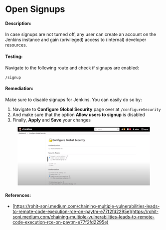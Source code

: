 # Open Signups

#### Description:

In case signups are not turned off, any user can create an account on the Jenkins instance and gain (privileged) access to (internal) developer resources.

#### Testing:

Navigate to the following route and check if signups are enabled:

```
/signup
```

#### Remediation:

Make sure to disable signups for Jenkins. You can easily do so by:

1. Navigate to **Configure Global Security** page over at `/configureSecurity`
2. And make sure that the option **Allow users to signup** is disabled
3. Finally, **Apply** and **Save** your changes

<figure><img src="../../.gitbook/assets/image.png" alt=""><figcaption></figcaption></figure>

#### References:

* [https://rohit-soni.medium.com/chaining-multiple-vulnerabilities-leads-to-remote-code-execution-rce-on-paytm-e77f2fd2295e](https://rohit-soni.medium.com/chaining-multiple-vulnerabilities-leads-to-remote-code-execution-rce-on-paytm-e77f2fd2295e)
